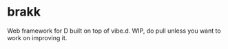 brakk
=====

Web framework for D built on top of vibe.d. WIP, do pull unless you want to work on improving it.
